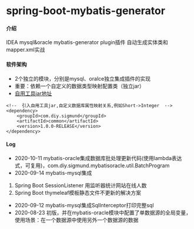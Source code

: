 # spring-boot-mybatis-generator

#### 介绍
IDEA mysql&oracle mybatis-generator plugin插件 自动生成实体类和mapper.xml实战

#### 软件架构
- 2个独立的模块，分别是mysql、oralce独立集成插件的实现
- 重要：依赖一个自定义的数据类型映射配置类（独立jar）
- [自用工具jar地址](https://gitee.com/ylm-sigmund/common)
```pom
<!--  引入自用工具jar,自定义数据库属性映射关系,例如Short->Integer  -->
<dependency>
    <groupId>com.diy.sigmund</groupId>
    <artifactId>common</artifactId>
    <version>1.0.0-RELEASE</version>
</dependency>
```

#### Log
- 2020-10-11 mybatis-oracle集成数据库批处理更新代码(使用lambda表达式，可复用)，com.diy.sigmund.mybatisoracle.util.BatchProgram
- 2020-09-14 mybatis-mysql集成
1. Spring Boot SessionListener 用监听器统计网站在线人数
2. Spring Boot thymeleaf模板静态文件不更新的解决方案
- 2020-09-12 mybatis-mysql集成SqlInterceptor打印完整sql
- 2020-08-23 初版，并在mybatis-oracle模块中配置了单数据源的全局变量，使用场景：在一个数据源中使用另外一个数据源的数据